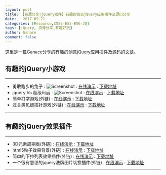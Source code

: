 ```yaml
---
layout: post
title: 【资源分享|jQuery插件】有趣的创意jQuery应用插件及源码分享
date:   2017-09-21
categories: [Resource,CSS3-ES5-ES6-JQ]
tags: [jQuery, 资源分享,有趣好玩]
author: Ganace
comment: false
---
```


这里是一篇Ganace分享的有趣的创意jQuery应用插件及源码的文章。


## 有趣的jQuery小游戏

---
- 勇敢跑步的兔子
    : ![Screenshot](https://ganace.github.io/Amusing-jQuary/The-frantic-run-of-the-valorous-rabbit/screenshot.jpg)
    : [在线演示](https://ganace.github.io/Amusing-jQuary/The-frantic-run-of-the-valorous-rabbit/index.html)
    : [下载地址](https://github.com/Ganace/Amusing-jQuary/tree/master/The-frantic-run-of-the-valorous-rabbit)
- jquery h5 超级玛丽
    : ![Screenshot](https://ganace.github.io/Amusing-jQuary/html5-mario/screenshot.png)
    : [在线演示](https://ganace.github.io/Amusing-jQuary/html5-mario/index.html)
    : [下载地址](https://github.com/Ganace/Amusing-jQuary/tree/gh-pages/html5-mario)
- 简单打字游戏(外链)
    : [在线演示](http://www.jq22.com/yanshi10618)
    : [下载地址](http://www.jq22.com/jquery-info10618)
- 过关类见缝插针游戏(外链)
    : [在线演示](http://www.jq22.com/yanshi9316)
    : [下载地址](http://www.jq22.com/jquery-info9316)

---

## 有趣的jQuery效果插件

---
- 3D元素周期表(外链)
    : [在线演示](http://www.jq22.com/yanshi4710)
    : [下载地址](http://www.jq22.com/jquery-info4710)
- html5粒子效果背景(外链)
    : [在线演示](http://www.jq22.com/yanshi9450)
    : [下载地址](http://www.jq22.com/jquery-info9450)
- 简单的下拉列表效果插件(外链)
    : [在线演示](http://www.jq22.com/yanshi339)
    : [下载地址](http://www.jq22.com/jquery-info339)
- 一个很有意思的jquery洗牌图片切换插件(外链)
    : [在线演示](http://www.jq22.com/yanshi10713)
    : [下载地址](http://www.jq22.com/jquery-info10713)

---


